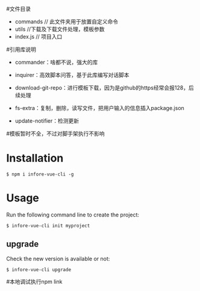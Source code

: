 #文件目录

- commands  // 此文件夹用于放置自定义命令
- utils //下载及下载文件处理，模板参数
- index.js  // 项目入口

#引用库说明

- commander：啥都不说，强大的库

- inquirer：高效脚本问答，基于此库编写对话脚本

- download-git-repo：进行模板下载，因为是github的https经常会报128，后续处理

- fs-extra：复制，删除，读写文件，把用户输入的信息插入package.json

- update-notifier：检测更新


#模板暂时不全，不过对脚手架执行不影响

# Installation
```
$ npm i infore-vue-cli -g
```
# Usage
Run the following command line to create the project:
```
$ infore-vue-cli init myproject
```
## upgrade
Check the new version is available or not:
```
$ infore-vue-cli upgrade
```

#本地调试执行npm link